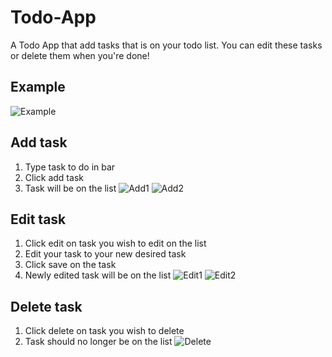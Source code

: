 # Todo-App
A Todo App that add tasks that is on your todo list. You can edit these tasks or delete them when you're done!

## Example
![Example](https://i.imgur.com/6Q0RYVK.png)

## Add task
1. Type task to do in bar
2. Click add task
3. Task will be on the list
![Add1](https://imgur.com/C5rndhi)
![Add2](https://imgur.com/sMEcAX1)

## Edit task
1. Click edit on task you wish to edit on the list
2. Edit your task to your new desired task
3. Click save on the task
4. Newly edited task will be on the list
![Edit1](https://imgur.com/2JwMC9B)
![Edit2](https://imgur.com/prpVQSN)

## Delete task
1. Click delete on task you wish to delete
2. Task should no longer be on the list
![Delete](https://imgur.com/2LQjkPP)
